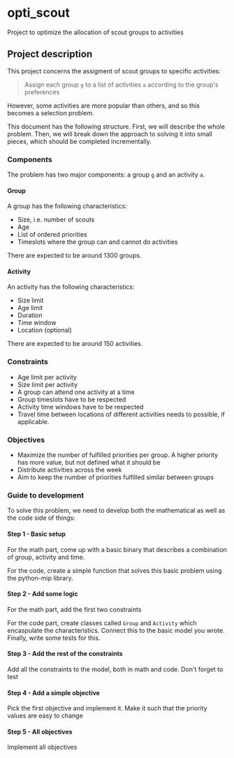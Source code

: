 # opti_scout
Project to optimize the allocation of scout groups to activities

## Project description

This project concerns the assigment of scout groups to specific activities:

> Assign each group `g` to a list of activities `a` according to the group's preferences

However, some activities are more popular than others, and so this becomes a selection problem.

This document has the following structure. First, we will describe the whole problem. Then, we will break down the approach to solving it into small pieces, which should be completed incrementally.

### Components

The problem has two major components: a group `g` and an activity `a`.

#### Group

A group has the following characteristics:

- Size, i.e. number of scouts
- Age
- List of ordered priorities
- Timeslots where the group can and cannot do activities

There are expected to be around 1300 groups.

#### Activity

An activity has the following characteristics:

- Size limit
- Age limit
- Duration
- Time window
- Location (optional)

There are expected to be around 150 activities.

### Constraints

- Age limit per activity
- Size limit per activity
- A group can attend one activity at a time
- Group timeslots have to be respected
- Activity time windows have to be respected
- Travel time between locations of different activities needs to possible, if applicable.

### Objectives

- Maximize the number of fulfilled priorities per group. A higher priority has more value, but not defined what it should be
- Distribute activities across the week
- Aim to keep the number of priorities fulfilled similar between groups

### Guide to development

To solve this problem, we need to develop both the mathematical as well as the code side of things:

#### Step 1 - Basic setup

For the math part, come up with a basic binary that describes a combination of group, activity and time.

For the code, create a simple function that solves this basic problem using the python-mip library.

#### Step 2 - Add some logic

For the math part, add the first two constraints

For the code part, create classes called `Group` and `Activity` which encaspulate the characteristics. Connect this to the basic model you wrote. Finally, write some tests for this.

#### Step 3 - Add the rest of the constraints

Add all the constraints to the model, both in math and code. Don't forget to test

#### Step 4 - Add a simple objective

Pick the first objective and implement it. Make it such that the priority values are easy to change

#### Step 5 - All objectives

Implement all objectives
